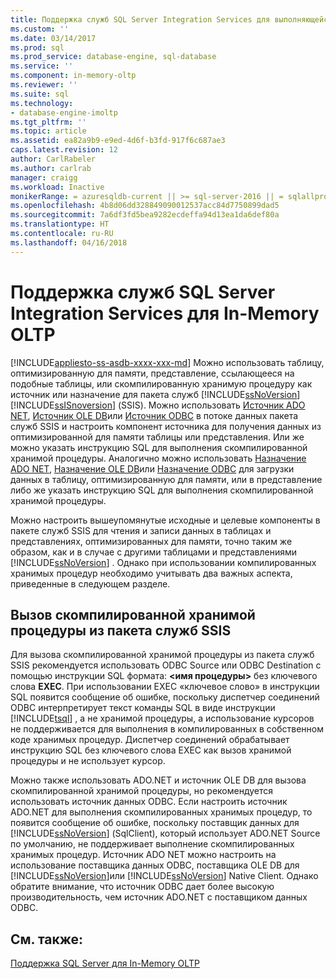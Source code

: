 ```yaml
---
title: Поддержка служб SQL Server Integration Services для выполняющейся в памяти OLTP | Документация Майкрософт
ms.custom: ''
ms.date: 03/14/2017
ms.prod: sql
ms.prod_service: database-engine, sql-database
ms.service: ''
ms.component: in-memory-oltp
ms.reviewer: ''
ms.suite: sql
ms.technology:
- database-engine-imoltp
ms.tgt_pltfrm: ''
ms.topic: article
ms.assetid: ea82a9b9-e9ed-4d6f-b3fd-917f6c687ae3
caps.latest.revision: 12
author: CarlRabeler
ms.author: carlrab
manager: craigg
ms.workload: Inactive
monikerRange: = azuresqldb-current || >= sql-server-2016 || = sqlallproducts-allversions
ms.openlocfilehash: 4b8d06dd328849090012537acc84d7750899dad5
ms.sourcegitcommit: 7a6df3fd5bea9282ecdeffa94d13ea1da6def80a
ms.translationtype: HT
ms.contentlocale: ru-RU
ms.lasthandoff: 04/16/2018
---
```

# <a name="sql-server-integration-services-support-for-in-memory-oltp"></a>Поддержка служб SQL Server Integration Services для In-Memory OLTP
[!INCLUDE[appliesto-ss-asdb-xxxx-xxx-md](../../includes/appliesto-ss-asdb-xxxx-xxx-md.md)]
  Можно использовать таблицу, оптимизированную для памяти, представление, ссылающееся на подобные таблицы, или скомпилированную хранимую процедуру как источник или назначение для пакета служб [!INCLUDE[ssNoVersion](../../includes/ssnoversion-md.md)][!INCLUDE[ssISnoversion](../../includes/ssisnoversion-md.md)] (SSIS). Можно использовать [Источник ADO NET](../../integration-services/data-flow/ado-net-source.md), [Источник OLE DB](../../integration-services/data-flow/ole-db-source.md)или [Источник ODBC](../../integration-services/data-flow/odbc-source.md) в потоке данных пакета служб SSIS и настроить компонент источника для получения данных из оптимизированной для памяти таблицы или представления. Или же можно указать инструкцию SQL для выполнения скомпилированной хранимой процедуры. Аналогично можно использовать [Назначение ADO NET](../../integration-services/data-flow/ado-net-destination.md), [Назначение OLE DB](../../integration-services/data-flow/ole-db-destination.md)или [Назначение ODBC](../../integration-services/data-flow/odbc-destination.md) для загрузки данных в таблицу, оптимизированную для памяти, или в представление либо же указать инструкцию SQL для выполнения скомпилированной хранимой процедуры.  
  
 Можно настроить вышеупомянутые исходные и целевые компоненты в пакете служб SSIS для чтения и записи данных в таблицах и представлениях, оптимизированных для памяти, точно таким же образом, как и в случае с другими таблицами и представлениями [!INCLUDE[ssNoVersion](../../includes/ssnoversion-md.md)] . Однако при использовании компилированных хранимых процедур необходимо учитывать два важных аспекта, приведенные в следующем разделе.  
  
## <a name="invoking-a-natively-compiled-stored-procedure-from-an-ssis-package"></a>Вызов скомпилированной хранимой процедуры из пакета служб SSIS  
 Для вызова скомпилированной хранимой процедуры из пакета служб SSIS рекомендуется использовать ODBC Source или ODBC Destination с помощью инструкции SQL формата: **\<имя процедуры>** без ключевого слова **EXEC**. При использовании EXEC «ключевое слово» в инструкции SQL появится сообщение об ошибке, поскольку диспетчер соединений ODBC интерпретирует текст команды SQL в виде инструкции [!INCLUDE[tsql](../../includes/tsql-md.md)] , а не хранимой процедуры, а использование курсоров не поддерживается для выполнения в компилированных в собственном коде хранимых процедур. Диспетчер соединений обрабатывает инструкцию SQL без ключевого слова EXEC как вызов хранимой процедуры и не использует курсор.  
  
 Можно также использовать ADO.NET и источник OLE DB для вызова скомпилированной хранимой процедуры, но рекомендуется использовать источник данных ODBC. Если настроить источник ADO.NET для выполнения скомпилированных хранимых процедур, то появится сообщение об ошибке, поскольку поставщик данных для [!INCLUDE[ssNoVersion](../../includes/ssnoversion-md.md)] (SqlClient), который использует ADO.NET Source по умолчанию, не поддерживает выполнение скомпилированных хранимых процедур. Источник ADO NET можно настроить на использование поставщика данных ODBC, поставщика OLE DB для [!INCLUDE[ssNoVersion](../../includes/ssnoversion-md.md)]или [!INCLUDE[ssNoVersion](../../includes/ssnoversion-md.md)] Native Client. Однако обратите внимание, что источник ODBC дает более высокую производительность, чем источник ADO.NET с поставщиком данных ODBC.  
  
## <a name="see-also"></a>См. также:  
 [Поддержка SQL Server для In-Memory OLTP](../../relational-databases/in-memory-oltp/sql-server-support-for-in-memory-oltp.md)  
  
  
